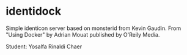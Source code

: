 identidock
==========

Simple identicon server based on monsterid from Kevin Gaudin.
From "Using Docker" by Adrian Mouat published by O'Reily Media.

Student: Yosalfa Rinaldi Chaer
